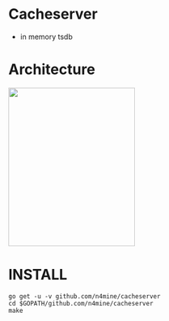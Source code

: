 # Cacheserver

* in memory tsdb

# Architecture

<img width="250" height="312" src="https://n4mine.github.io/img/cacheserver.png"/>


# INSTALL

```
go get -u -v github.com/n4mine/cacheserver
cd $GOPATH/github.com/n4mine/cacheserver
make
```
